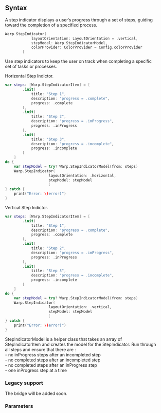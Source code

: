
## Syntax
A step indicator displays a user’s progress through a set of steps, guiding toward the completion of a specified process.

```swift example
Warp.StepIndicator(
            layoutOrientation: LayoutOrientation = .vertical,
            stepModel: Warp.StepIndicatorModel,
            colorProvider: ColorProvider = Config.colorProvider
        )
```

Use step indicators to keep the user on track when completing a specific set of tasks or processes.

Horizontal Step Indictor. 
```swift example
var steps: [Warp.StepIndicatorItem] = [
        .init(
            title: "Step 1",
            description: "progress = .complete",
            progress: .complete
        ),
        .init(
            title: "Step 2",
            description: "progress = .inProgress",
            progress: .inProgress
        ),
        .init(
            title: "Step 3",
            description: "progress = .incomplete",
            progress: .incomplete
        )
    ]
do {
    var stepModel = try? Warp.StepIndicatorModel(from: steps)
    Warp.StepIndicator(
                    layoutOrientation: .horizontal,
                    stepModel: stepModel
                    )
} catch {
    print("Error: \(error)")
}
```
Vertical Step Indictor.

```swift example
var steps: [Warp.StepIndicatorItem] = [
        .init(
            title: "Step 1",
            description: "progress = .complete",
            progress: .complete
        ),
        .init(
            title: "Step 2",
            description: "progress = .inProgress",
            progress: .inProgress
        ),
        .init(
            title: "Step 3",
            description: "progress = .incomplete",
            progress: .incomplete
        )
    ]
do {
    var stepModel = try? Warp.StepIndicatorModel(from: steps)
    Warp.StepIndicator(
                    layoutOrientation: .vertical,
                    stepModel: stepModel
                    )
} catch {
    print("Error: \(error)")
}
```
StepIndicatorModel is a helper class that takes an array of StepIndicatorItem and creates the model for the StepIndicator.
Run through all steps and ensure that there are : <br />
    - no inProgress steps after an incompleted step<br />
    - no completed steps after an incompleted step<br />
    - no completed steps after an inProgress step<br />
    - one inProgress step at a time<br />

### Legacy support
The bridge will be added soon.

### Parameters

<api-table type=iOS component="StepIndicator" />
